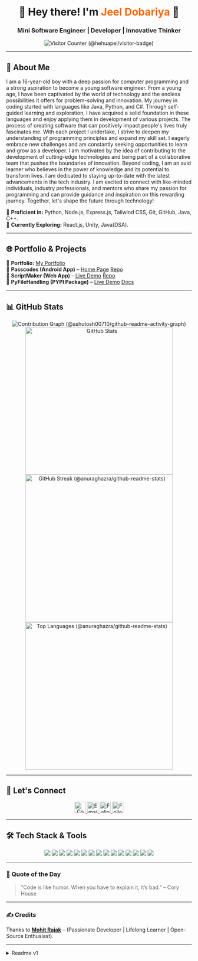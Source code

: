 <h1 align="center">🚀 Hey there! I'm <span style="color:#ff6600">Jeel Dobariya</span> 👋</h1>
<h3 align="center">Mini Software Engineer | Developer | Innovative Thinker</h3>

<p align="center">
    <img src="https://visitor-badge.laobi.icu/badge?page_id=JeelDobariya38.JeelDobariya38&format=true" alt="Visitor Counter (@hehuapei/visitor-badge)" />
</p>

---

## 🚀 **About Me**

I am a 16-year-old boy with a deep passion for computer programming and a strong aspiration to become a young software engineer. From a young age, I have been captivated by the world of technology and the endless possibilities it offers for problem-solving and innovation. My journey in coding started with languages like Java, Python, and C#. Through self-guided learning and exploration, I have acquired a solid foundation in these languages and enjoy applying them in development of various projects. The process of creating software that can positively impact people's lives truly fascinates me. With each project I undertake, I strive to deepen my understanding of programming principles and expand my skill set. I eagerly embrace new challenges and am constantly seeking opportunities to learn and grow as a developer. I am motivated by the idea of contributing to the development of cutting-edge technologies and being part of a collaborative team that pushes the boundaries of innovation. Beyond coding, I am an avid learner who believes in the power of knowledge and its potential to transform lives. I am dedicated to staying up-to-date with the latest advancements in the tech industry. I am excited to connect with like-minded individuals, industry professionals, and mentors who share my passion for programming and can provide guidance and inspiration on this rewarding journey. Together, let's shape the future through technology!

🔹 **Proficient in:** Python, Node.js, Express.js, Tailwind CSS, Git, GitHub, Java, C++.<br>
🔹 **Currently Exploring:** React.js, Unity, Java(DSA).<br>

---

## 🌐 **Portfolio & Projects**

🔗 **Portfolio:** [My Portfolio](https://jeeldobariya38.github.io/Personal-Portfolio/)  
📌 **Passcodes (Android App)** – [Home Page](https://jeeldobariya38.github.io/Passcodes-Website/) [Repo](https://github.com/JeelDobariya38/Passcodes)  
🏡 **ScriptMaker (Web App)** – [Live Demo](https://jeeldobariya38.github.io/ScriptMaker/) [Repo](https://github.com/JeelDobariya38/ScriptMaker/)  
💬 **PyFileHandling (PYPI Package)** – [Live Demo](https://pypi.org/project/pyfilehandling/) [Docs](https://jeeldobariya38.github.io/PyFileHandling/)  

---

## 📊 **GitHub Stats**

<p align="center">
    <img src="https://github-readme-activity-graph.vercel.app/graph?username=JeelDobariya38&theme=tokyo-night&custom_title=JeelDobariya38's%20Contribution%20Graph" alt="Contribution Graph (@ashutosh00710/github-readme-activity-graph)" />
    <img src="https://github-readme-stats.vercel.app/api?username=JeelDobariya38&show_icons=true&theme=radical" width="400px" alt="GitHub Stats" alt="Github Stats (@anuraghazra/github-readme-stats)">
    <img src="https://github-readme-streak-stats.herokuapp.com/?user=JeelDobariya38&theme=radical" width="400px" alt="GitHub Streak (@anuraghazra/github-readme-stats)">
    <img src="https://github-readme-stats.vercel.app/api/top-langs/?username=JeelDobariya38&layout=compact&theme=radical" width="400px" alt="Top Languages (@anuraghazra/github-readme-stats)">
</p>

---

## 💬 **Let's Connect**

<p align="center">
  <a href="https://www.linkedin.com/in/jeeldobariya/">
    <img src="https://img.shields.io/badge/-LinkedIn-blue?style=for-the-badge&logo=Linkedin&logoColor=white" height="30" title="Connect on LinkedIn" />
  </a>
  <a href="mailto:dobariyaj34@gmail.com">
    <img src="https://img.shields.io/badge/-Gmail-c14438?style=for-the-badge&logo=Gmail&logoColor=white" height="30" title="Email me" />
  </a>
  <a href="https://www.instagram.com/jeel9582/">
    <img src="https://img.shields.io/badge/-Instagram-e4405f?style=for-the-badge&logo=instagram&logoColor=white" height="30" title="Follow on Instagram" />
  </a>
  <a href="https://github.com/JeelDobariya38">
    <img src="https://img.shields.io/github/followers/JeelDobariya38?label=GitHub&style=social" height="30" title="Follow on GitHub" />
  </a>
</p>

---

## 🛠️ **Tech Stack & Tools**

<p align="center">
  <img src="https://img.shields.io/badge/-Python-007396?style=for-the-badge&logo=python&logoColor=white" />
  <img src="https://img.shields.io/badge/-HTML5-E34F26?style=for-the-badge&logo=html5&logoColor=white" />
  <img src="https://img.shields.io/badge/-CSS3-1572B6?style=for-the-badge&logo=css3&logoColor=white" />
  <img src="https://img.shields.io/badge/-JavaScript-F7DF1E?style=for-the-badge&logo=javascript&logoColor=black" />
  <img src="https://img.shields.io/badge/-React-20232a?style=for-the-badge&logo=react&logoColor=61DAFB" />
  <img src="https://img.shields.io/badge/-Node.js-43853D?style=for-the-badge&logo=node.js&logoColor=white" />
  <img src="https://img.shields.io/badge/-Express.js-lightgray?style=for-the-badge&logo=express&logoColor=black" />
  <img src="https://img.shields.io/badge/-MongoDB-4ea94b?style=for-the-badge&logo=mongodb&logoColor=white" />
  <img src="https://img.shields.io/badge/-PostrgessSQL-4479A1?style=for-the-badge&logo=postgresql&logoColor=white" />
  <img src="https://img.shields.io/badge/-Java-007396?style=for-the-badge&logo=java&logoColor=white" />
  <img src="https://img.shields.io/badge/-TailwindCSS-38B2AC?style=for-the-badge&logo=tailwind-css&logoColor=white" />
  <img src="https://img.shields.io/badge/-Git-F05032?style=for-the-badge&logo=git&logoColor=white" />
  <img src="https://img.shields.io/badge/-GitHub-181717?style=for-the-badge&logo=github&logoColor=white" />
  <img src="https://img.shields.io/badge/-Vercel-000?style=for-the-badge&logo=vercel&logoColor=white" />
  <img src="https://img.shields.io/badge/-Unity-007396?style=for-the-badge&logo=unity&logoColor=white" />
</p>

---

### 📌 **Quote of the Day**

> "Code is like humor. When you have to explain it, it’s bad." – Cory House

---

### ✍️ **Credits**

Thanks to **[Mohit Rajak](https://github.com/Mohit-Rajak)** – (Passionate Developer | Lifelong Learner | Open-Source Enthusiast).

---

<details>

<summary>Readme v1</summary>

# Hi,👋 My name is Jeel Dobariya

**Mini Software Engineer | Developer | Innovative Thinker**

I am a 16-year-old boy with a deep passion for computer programming and a strong aspiration to become a young software engineer. From a young age, I have been captivated by the world of technology and the endless possibilities it offers for problem-solving and innovation. My journey in coding started with languages like Java, Python, and C#. Through self-guided learning and exploration, I have acquired a solid foundation in these languages and enjoy applying them in development of various projects. The process of creating software that can positively impact people's lives truly fascinates me. With each project I undertake, I strive to deepen my understanding of programming principles and expand my skill set. I eagerly embrace new challenges and am constantly seeking opportunities to learn and grow as a developer. I am motivated by the idea of contributing to the development of cutting-edge technologies and being part of a collaborative team that pushes the boundaries of innovation. Beyond coding, I am an avid learner who believes in the power of knowledge and its potential to transform lives. I am dedicated to staying up-to-date with the latest advancements in the tech industry. I am excited to connect with like-minded individuals, industry professionals, and mentors who share my passion for programming and can provide guidance and inspiration on this rewarding journey. Together, let's shape the future through technology!

*   🌍  I'm based in India
*   🖥️  See my portfolio at [MyPortfolio](http://jeeldobariya38.github.io/Personal-Portfolio/)
*   ✉️  You can contact me at [dobariyaj34@gmail.com](mailto:dobariyaj34@gmail.com)
*   🧠  I'm learning DSA

### Skills 
 - Java
 - Python
 - C#
 - Unity Engine
                    
### Socials
  - [Github][github_profile]
  - [Linkedin][linkedin]

[github_profile]: https://www.github.com/JeelDobariya38
[linkedin]: https://www.linkedin.com/in/jeeldobariya

</details>

